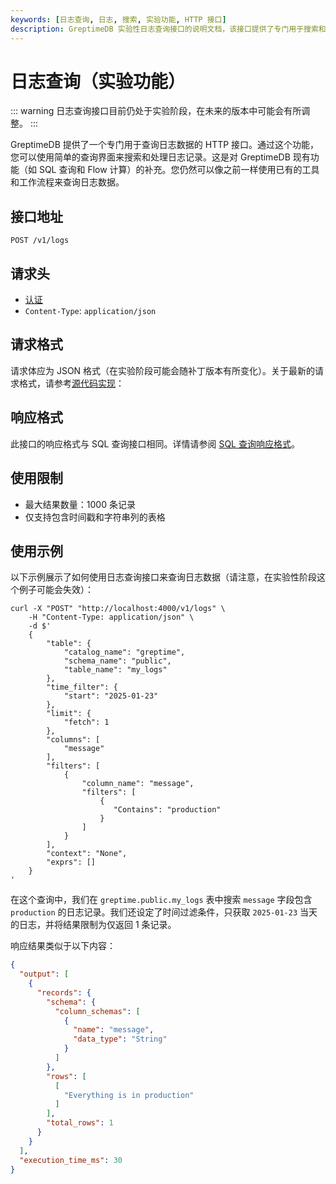 ```yaml
---
keywords: [日志查询, 日志, 搜索, 实验功能, HTTP 接口]
description: GreptimeDB 实验性日志查询接口的说明文档，该接口提供了专门用于搜索和处理日志数据的 HTTP 服务。
---
```


# 日志查询（实验功能）

::: warning
日志查询接口目前仍处于实验阶段，在未来的版本中可能会有所调整。
:::

GreptimeDB 提供了一个专门用于查询日志数据的 HTTP 接口。通过这个功能，您可以使用简单的查询界面来搜索和处理日志记录。这是对 GreptimeDB 现有功能（如 SQL 查询和 Flow 计算）的补充。您仍然可以像之前一样使用已有的工具和工作流程来查询日志数据。

## 接口地址

```http
POST /v1/logs
```

## 请求头
- [认证](/user-guide/protocols/http.md#authentication)
- `Content-Type`: `application/json`

## 请求格式

请求体应为 JSON 格式（在实验阶段可能会随补丁版本有所变化）。关于最新的请求格式，请参考[源代码实现](https://github.com/GreptimeTeam/greptimedb/blob/main/src/log-query/src/log_query.rs)：

## 响应格式

此接口的响应格式与 SQL 查询接口相同。详情请参阅 [SQL 查询响应格式](/user-guide/protocols/http/#response)。

## 使用限制

- 最大结果数量：1000 条记录
- 仅支持包含时间戳和字符串列的表格

## 使用示例

以下示例展示了如何使用日志查询接口来查询日志数据（请注意，在实验性阶段这个例子可能会失效）：

```shell
curl -X "POST" "http://localhost:4000/v1/logs" \
    -H "Content-Type: application/json" \
    -d $'
    {
        "table": {
            "catalog_name": "greptime",
            "schema_name": "public",
            "table_name": "my_logs"
        },
        "time_filter": {
            "start": "2025-01-23"
        },
        "limit": {
            "fetch": 1
        },
        "columns": [
            "message"
        ],
        "filters": [
            {
                "column_name": "message",
                "filters": [
                    {
                       "Contains": "production"
                    }
                ]
            }
        ],
        "context": "None",
        "exprs": []
    }
'
```

在这个查询中，我们在 `greptime.public.my_logs` 表中搜索 `message` 字段包含 `production` 的日志记录。我们还设定了时间过滤条件，只获取 `2025-01-23` 当天的日志，并将结果限制为仅返回 1 条记录。

响应结果类似于以下内容：

```json
{
  "output": [
    {
      "records": {
        "schema": {
          "column_schemas": [
            {
              "name": "message",
              "data_type": "String"
            }
          ]
        },
        "rows": [
          [
            "Everything is in production"
          ]
        ],
        "total_rows": 1
      }
    }
  ],
  "execution_time_ms": 30
}
```
